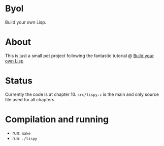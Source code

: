 Byol
====
Build your own Lisp.

About
=====
This is just a small pet project following the fantastic tutorial @ [Build your own Lisp](http://www.buildyourownlisp.com)

Status
======
Currently the code is at chapter 10. `src/lispy.c` is the main and only source file used for all chapters.

Compilation and running
=======================
* run: `make`
* run: `./lispy`

